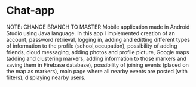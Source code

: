 # Chat-app
NOTE: CHANGE BRANCH TO MASTER Mobile application made in Android Studio using Java language. In this app I implemented creation of an account, password retrieval, logging in, adding and editting different types of information to the profile (school,occupation), possibility of adding friends, cloud messaging, adding photos and profile picture, Google maps (adding and clustering markers, adding information to those markers and saving them in Firebase database), possibility of joining events (placed on the map as markers), main page where all nearby events are posted (with filters), displaying nearby users.
